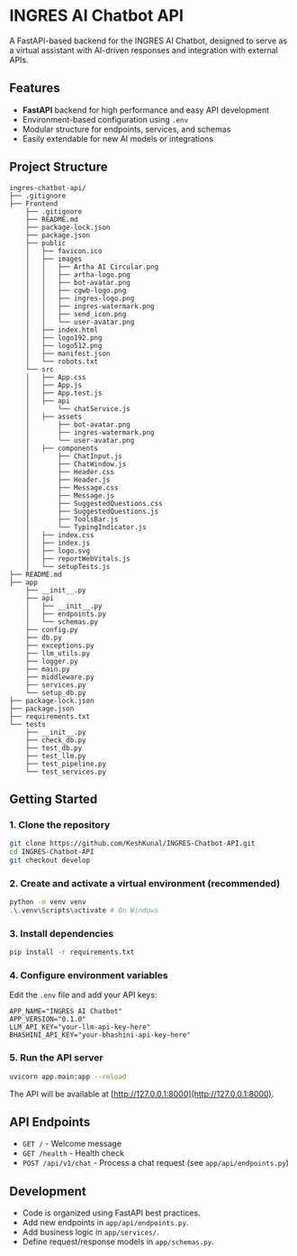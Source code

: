 # INGRES AI Chatbot API

A FastAPI-based backend for the INGRES AI Chatbot, designed to serve as a virtual assistant with AI-driven responses and integration with external APIs.

## Features

- **FastAPI** backend for high performance and easy API development
- Environment-based configuration using `.env`
- Modular structure for endpoints, services, and schemas
- Easily extendable for new AI models or integrations

## Project Structure

```
ingres-chatbot-api/
├── .gitignore
├── Frontend
    ├── .gitignore
    ├── README.md
    ├── package-lock.json
    ├── package.json
    ├── public
    │   ├── favicon.ico
    │   ├── images
    │   │   ├── Artha AI Circular.png
    │   │   ├── artha-logo.png
    │   │   ├── bot-avatar.png
    │   │   ├── cgwb-logo.png
    │   │   ├── ingres-logo.png
    │   │   ├── ingres-watermark.png
    │   │   ├── send_icon.png
    │   │   └── user-avatar.png
    │   ├── index.html
    │   ├── logo192.png
    │   ├── logo512.png
    │   ├── manifest.json
    │   └── robots.txt
    └── src
    │   ├── App.css
    │   ├── App.js
    │   ├── App.test.js
    │   ├── api
    │       └── chatService.js
    │   ├── assets
    │       ├── bot-avatar.png
    │       ├── ingres-watermark.png
    │       └── user-avatar.png
    │   ├── components
    │       ├── ChatInput.js
    │       ├── ChatWindow.js
    │       ├── Header.css
    │       ├── Header.js
    │       ├── Message.css
    │       ├── Message.js
    │       ├── SuggestedQuestions.css
    │       ├── SuggestedQuestions.js
    │       ├── ToolsBar.js
    │       └── TypingIndicator.js
    │   ├── index.css
    │   ├── index.js
    │   ├── logo.svg
    │   ├── reportWebVitals.js
    │   └── setupTests.js
├── README.md
├── app
    ├── __init__.py
    ├── api
    │   ├── __init__.py
    │   ├── endpoints.py
    │   └── schemas.py
    ├── config.py
    ├── db.py
    ├── exceptions.py
    ├── llm_utils.py
    ├── logger.py
    ├── main.py
    ├── middleware.py
    ├── services.py
    └── setup_db.py
├── package-lock.json
├── package.json
├── requirements.txt
└── tests
    ├── __init__.py
    ├── check_db.py
    ├── test_db.py
    ├── test_llm.py
    ├── test_pipeline.py
    └── test_services.py

```

## Getting Started

### 1. Clone the repository

```sh
git clone https://github.com/KeshKunal/INGRES-Chatbot-API.git
cd INGRES-Chatbot-API
git checkout develop

```

### 2. Create and activate a virtual environment (recommended)

```sh
python -m venv venv
.\.venv\Scripts\activate # On Windows

```

### 3. Install dependencies

```sh
pip install -r requirements.txt
```

### 4. Configure environment variables

Edit the `.env` file and add your API keys:

```
APP_NAME="INGRES AI Chatbot"
APP_VERSION="0.1.0"
LLM_API_KEY="your-llm-api-key-here"
BHASHINI_API_KEY="your-bhashini-api-key-here"
```

### 5. Run the API server

```sh
uvicorn app.main:app --reload
```

The API will be available at [http://127.0.0.1:8000](http://127.0.0.1:8000).

## API Endpoints

- `GET /` - Welcome message
- `GET /health` - Health check
- `POST /api/v1/chat` - Process a chat request (see `app/api/endpoints.py`)

## Development

- Code is organized using FastAPI best practices.
- Add new endpoints in `app/api/endpoints.py`.
- Add business logic in `app/services/`.
- Define request/response models in `app/schemas.py`.
